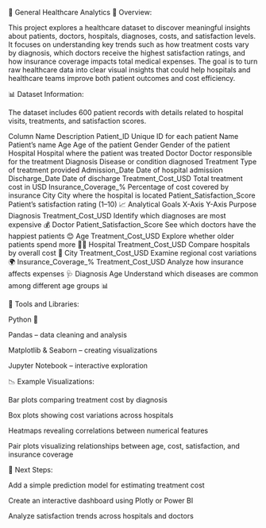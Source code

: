 🏥 General Healthcare Analytics
📌 Overview:

This project explores a healthcare dataset to discover meaningful insights about patients, doctors, hospitals, diagnoses, costs, and satisfaction levels.
It focuses on understanding key trends such as how treatment costs vary by diagnosis, which doctors receive the highest satisfaction ratings, and how insurance coverage impacts total medical expenses.
The goal is to turn raw healthcare data into clear visual insights that could help hospitals and healthcare teams improve both patient outcomes and cost efficiency.

📊 Dataset Information:

The dataset includes 600 patient records with details related to hospital visits, treatments, and satisfaction scores.

Column Name	Description
Patient_ID	Unique ID for each patient
Name	Patient’s name
Age	Age of the patient
Gender	Gender of the patient
Hospital	Hospital where the patient was treated
Doctor	Doctor responsible for the treatment
Diagnosis	Disease or condition diagnosed
Treatment	Type of treatment provided
Admission_Date	Date of hospital admission
Discharge_Date	Date of discharge
Treatment_Cost_USD	Total treatment cost in USD
Insurance_Coverage_%	Percentage of cost covered by insurance
City	City where the hospital is located
Patient_Satisfaction_Score	Patient’s satisfaction rating (1–10)
📈 Analytical Goals
X-Axis	Y-Axis	Purpose
Diagnosis	Treatment_Cost_USD	Identify which diagnoses are most expensive 💰
Doctor	Patient_Satisfaction_Score	See which doctors have the happiest patients 😊
Age	Treatment_Cost_USD	Explore whether older patients spend more 🧓💸
Hospital	Treatment_Cost_USD	Compare hospitals by overall cost 🏥
City	Treatment_Cost_USD	Examine regional cost variations 🌍
Insurance_Coverage_%	Treatment_Cost_USD	Analyze how insurance affects expenses 🩺
Diagnosis	Age	Understand which diseases are common among different age groups 📊

🧠 Tools and Libraries:

Python 🐍

Pandas – data cleaning and analysis

Matplotlib & Seaborn – creating visualizations

Jupyter Notebook  – interactive exploration

📉 Example Visualizations:

Bar plots comparing treatment cost by diagnosis

Box plots showing cost variations across hospitals

Heatmaps revealing correlations between numerical features

Pair plots visualizing relationships between age, cost, satisfaction, and insurance coverage

🚀 Next Steps:

Add a simple prediction model for estimating treatment cost

Create an interactive dashboard using Plotly or Power BI

Analyze satisfaction trends across hospitals and doctors
